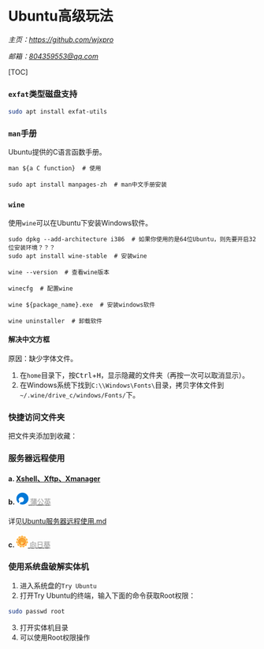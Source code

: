 # **Ubuntu高级玩法**
*主页：https://github.com/wjxpro*

*邮箱：804359553@qq.com*

[TOC]

### `exfat`类型磁盘支持
```bash
sudo apt install exfat-utils
```

### `man`手册
Ubuntu提供的C语言函数手册。
```shell
man ${a C function}  # 使用

sudo apt install manpages-zh  # man中文手册安装
```

### `wine`
使用`wine`可以在Ubuntu下安装Windows软件。
```shell
sudo dpkg --add-architecture i386  # 如果你使用的是64位Ubuntu，则先要开启32位安装环境？？？
sudo apt install wine-stable  # 安装wine

wine --version  # 查看wine版本

winecfg  # 配置wine

wine ${package_name}.exe  # 安装windows软件

wine uninstaller  # 卸载软件
```
#### 解决中文方框
原因：缺少字体文件。
1. 在`home`目录下，按<kbd>Ctrl</kbd>+<kbd>H</kbd>，显示隐藏的文件夹（再按一次可以取消显示）。
2. 在Windows系统下找到`C:\\Windows\Fonts\`目录，拷贝字体文件到`~/.wine/drive_c/windows/Fonts/`下。

### 快捷访问文件夹
把文件夹添加到收藏：

### 服务器远程使用
#### a. [Xshell、Xftp、Xmanager](https://www.netsarang.com/zh/)
#### b. <a href="https://pgy.oray.com/" target="-blank" title="蒲公英官网"><img src="img/icon_pgy.png" height=24><font color=#b1b1b1> 蒲公英</font></a>
详见[Ubuntu服务器远程使用.md](./Ubuntu服务器远程使用.md)
#### c. <a href="https://sunlogin.oray.com/" target="-blank" title="向日葵官网"><img src="img/icon_sun.png" height=24><font color=#b1b1b1> 向日葵</font></a>

### 使用系统盘破解实体机
1. 进入系统盘的`Try Ubuntu`
2. 打开Try Ubuntu的终端，输入下面的命令获取Root权限：
```bash
sudo passwd root
```
3. 打开实体机目录
4. 可以使用Root权限操作
